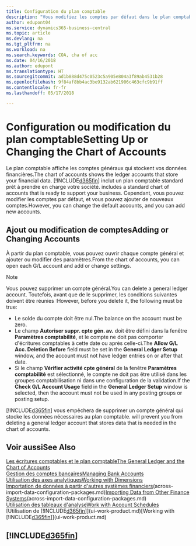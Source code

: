 ```yaml
---
title: Configuration du plan comptable
description: "Vous modifiez les comptes par défaut dans le plan comptable, et vous pouvez ajouter de nouveaux comptes."
author: edupont04
ms.service: dynamics365-business-central
ms.topic: article
ms.devlang: na
ms.tgt_pltfrm: na
ms.workload: na
ms.search.keywords: COA, cha of acc
ms.date: 04/16/2018
ms.author: edupont
ms.translationtype: HT
ms.sourcegitcommit: ad1b888d475c0523c5a905e804a3f89ab4531b28
ms.openlocfilehash: 9f84af8bb4ac3be9132ab621906c463cfc9b91ff
ms.contentlocale: fr-fr
ms.lasthandoff: 05/17/2018

---
```

# <a name="setting-up-or-changing-the-chart-of-accounts"></a><span data-ttu-id="ac124-103">Configuration ou modification du plan comptable</span><span class="sxs-lookup"><span data-stu-id="ac124-103">Setting Up or Changing the Chart of Accounts</span></span>
<span data-ttu-id="ac124-104">Le plan comptable affiche les comptes généraux qui stockent vos données financières.</span><span class="sxs-lookup"><span data-stu-id="ac124-104">The chart of accounts shows the ledger accounts that store your financial data.</span></span> [!INCLUDE[d365fin](includes/d365fin_md.md)]<span data-ttu-id="ac124-105"> inclut un plan comptable standard prêt à prendre en charge votre société.</span><span class="sxs-lookup"><span data-stu-id="ac124-105"> includes a standard chart of accounts that is ready to support your business.</span></span>
<span data-ttu-id="ac124-106">Cependant, vous pouvez modifier les comptes par défaut, et vous pouvez ajouter de nouveaux comptes.</span><span class="sxs-lookup"><span data-stu-id="ac124-106">However, you can change the default accounts, and you can add new accounts.</span></span>  

## <a name="adding-or-changing-accounts"></a><span data-ttu-id="ac124-107">Ajout ou modification de comptes</span><span class="sxs-lookup"><span data-stu-id="ac124-107">Adding or Changing Accounts</span></span>
<span data-ttu-id="ac124-108">À partir du plan comptable, vous pouvez ouvrir chaque compte général et ajouter ou modifier des paramètres.</span><span class="sxs-lookup"><span data-stu-id="ac124-108">From the chart of accounts, you can open each G/L account and add or change settings.</span></span>

> [!NOTE]  
>   <span data-ttu-id="ac124-109">Vous pouvez supprimer un compte général.</span><span class="sxs-lookup"><span data-stu-id="ac124-109">You can delete a general ledger account.</span></span> <span data-ttu-id="ac124-110">Toutefois, avant que de le supprimer, les conditions suivantes doivent être réunies :</span><span class="sxs-lookup"><span data-stu-id="ac124-110">However, before you delete it, the following must be true:</span></span>  

* <span data-ttu-id="ac124-111">Le solde du compte doit être nul.</span><span class="sxs-lookup"><span data-stu-id="ac124-111">The balance on the account must be zero.</span></span>  
* <span data-ttu-id="ac124-112">Le champ **Autoriser suppr. cpte gén. av.** doit être défini dans la fenêtre **Paramètres comptabilité**, et le compte ne doit pas comporter d'écritures comptables à cette date ou après celle-ci.</span><span class="sxs-lookup"><span data-stu-id="ac124-112">The **Allow G/L Acc. Deletion Before** field must be set in the **General Ledger Setup** window, and the account must not have ledger entries on or after that date.</span></span>  
* <span data-ttu-id="ac124-113">Si le champ **Vérifier activité cpte général** de la fenêtre **Paramètres comptabilité** est sélectionné, le compte ne doit pas être utilisé dans les groupes comptabilisation ni dans une configuration de la validation.</span><span class="sxs-lookup"><span data-stu-id="ac124-113">If the **Check G/L Account Usage** field in the **General Ledger Setup** window is selected, then the account must not be used in any posting groups or posting setup.</span></span>  

[!INCLUDE[d365fin](includes/d365fin_md.md)]<span data-ttu-id="ac124-114"> vous empêchera de supprimer un compte général qui stocke les données nécessaires au plan comptable.</span><span class="sxs-lookup"><span data-stu-id="ac124-114"> will prevent you from deleting a general ledger account that stores data that is needed in the chart of accounts.</span></span>  

## <a name="see-also"></a><span data-ttu-id="ac124-115">Voir aussi</span><span class="sxs-lookup"><span data-stu-id="ac124-115">See Also</span></span>
[<span data-ttu-id="ac124-116">Les écritures comptables et le plan comptable</span><span class="sxs-lookup"><span data-stu-id="ac124-116">The General Ledger and the Chart of Accounts</span></span>](finance-general-ledger.md)  
[<span data-ttu-id="ac124-117">Gestion des comptes bancaires</span><span class="sxs-lookup"><span data-stu-id="ac124-117">Managing Bank Accounts</span></span>](bank-manage-bank-accounts.md)  
[<span data-ttu-id="ac124-118">Utilisation des axes analytiques</span><span class="sxs-lookup"><span data-stu-id="ac124-118">Working with Dimensions</span></span>](finance-dimensions.md)  
<span data-ttu-id="ac124-119">[Importation de données à partir d'autres systèmes financiers](across-import-data-configuration-packages.md)(across-import-data-configuration-packages.md)</span><span class="sxs-lookup"><span data-stu-id="ac124-119">[Importing Data from Other Finance Systems](across-import-data-configuration-packages.md)(across-import-data-configuration-packages.md)</span></span>  
[<span data-ttu-id="ac124-120">Utilisation des tableaux d'analyse</span><span class="sxs-lookup"><span data-stu-id="ac124-120">Work with Account Schedules</span></span>](bi-how-work-account-schedule.md)  
<span data-ttu-id="ac124-121">[Utilisation de [!INCLUDE[d365fin](includes/d365fin_md.md)]](ui-work-product.md)</span><span class="sxs-lookup"><span data-stu-id="ac124-121">[Working with [!INCLUDE[d365fin](includes/d365fin_md.md)]](ui-work-product.md)</span></span>  

## [!INCLUDE[d365fin](includes/free_trial_md.md)]

